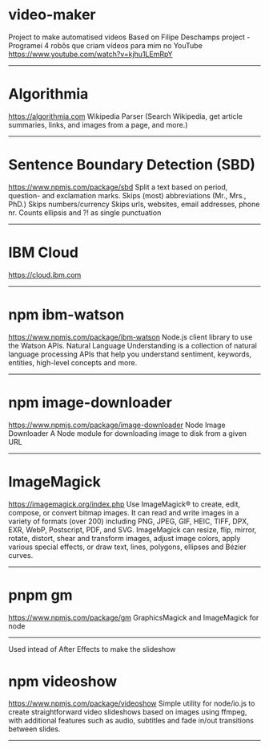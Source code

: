 # video-maker
Project to make automatised videos
    Based on Filipe Deschamps project
    - Programei 4 robôs que criam vídeos para mim no YouTube
      https://www.youtube.com/watch?v=kjhu1LEmRpY

---

# Algorithmia
https://algorithmia.com
    Wikipedia Parser
    (Search Wikipedia, get article summaries, links, and images from a page, and more.)

---

# Sentence Boundary Detection (SBD)
https://www.npmjs.com/package/sbd
    Split a text based on period, question- and exclamation marks.
        Skips (most) abbreviations (Mr., Mrs., PhD.)
        Skips numbers/currency
        Skips urls, websites, email addresses, phone nr.
        Counts ellipsis and ?! as single punctuation

---

# IBM Cloud
https://cloud.ibm.com

---

# npm ibm-watson
https://www.npmjs.com/package/ibm-watson
    Node.js client library to use the Watson APIs.
        Natural Language Understanding is a collection of natural language processing APIs that help you understand sentiment, keywords, entities, high-level concepts and more.

---

# npm image-downloader
https://www.npmjs.com/package/image-downloader
    Node Image Downloader
        A Node module for downloading image to disk from a given URL

---

# ImageMagick
https://imagemagick.org/index.php
    Use ImageMagick® to create, edit, compose, or convert bitmap images. It can read and write images in a variety of formats (over 200) including PNG, JPEG, GIF, HEIC, TIFF, DPX, EXR, WebP, Postscript, PDF, and SVG. ImageMagick can resize, flip, mirror, rotate, distort, shear and transform images, adjust image colors, apply various special effects, or draw text, lines, polygons, ellipses and Bézier curves.

---

# pnpm gm
https://www.npmjs.com/package/gm
    GraphicsMagick and ImageMagick for node

---
Used intead of After Effects to make the slideshow

# npm videoshow
https://www.npmjs.com/package/videoshow
    Simple utility for node/io.js to create straightforward video slideshows based on images using ffmpeg, with additional features such as audio, subtitles and fade in/out transitions between slides.

---